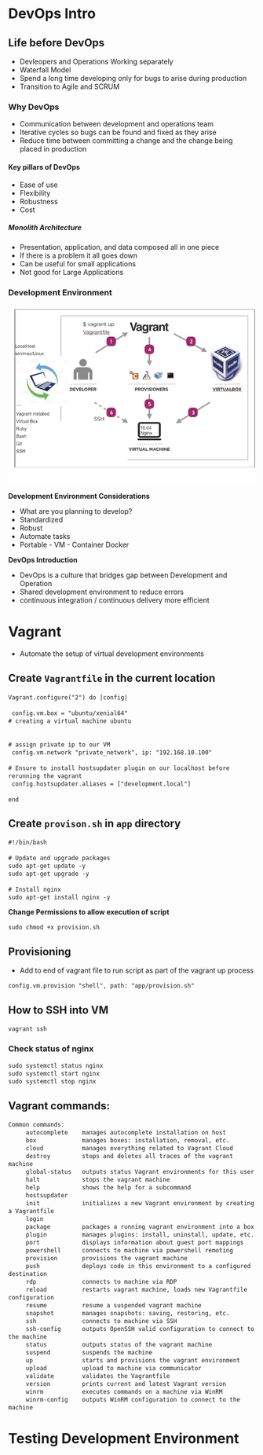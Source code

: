 # DevOps Intro
## Life before DevOps
- Devleopers and Operations Working separately 
- Waterfall Model
- Spend a long time developing only for bugs to arise during production
- Transition to Agile and SCRUM

### Why DevOps
- Communication between development and operations team
- Iterative cycles so bugs can be found and fixed as they arise
- Reduce time between committing a change and the change being placed in production
#### Key pillars of DevOps
- Ease of use
- Flexibility
- Robustness
- Cost

##### Monolith Architecture
- Presentation, application, and data composed all in one piece
- If there is a problem it all goes down
- Can be useful for small applications
- Not good for Large Applications


### Development Environment
![](images/dev-env.png)

**Development Environment Considerations**
- What are you planning to develop?
- Standardized
- Robust
- Automate tasks
- Portable - VM - Container Docker

**DevOps Introduction**
- DevOps is a culture that bridges gap between Development and Operation
- Shared development environment to reduce errors
- continuous integration / continuous delivery more efficient

# Vagrant
- Automate the setup of virtual development environments

## Create `Vagrantfile` in the current location
```
Vagrant.configure("2") do |config|

 config.vm.box = "ubuntu/xenial64"
# creating a virtual machine ubuntu


# assign private ip to our VM
 config.vm.network "private_network", ip: "192.168.10.100"

# Ensure to install hostsupdater plugin on our localhost before rerunning the vagrant
 config.hostsupdater.aliases = ["development.local"]

end
```

## Create `provison.sh` in `app` directory
```
#!/bin/bash

# Update and upgrade packages
sudo apt-get update -y
sudo apt-get upgrade -y

# Install nginx
sudo apt-get install nginx -y
```
**Change Permissions to allow execution of script**
```
sudo chmod +x provision.sh
```

## Provisioning
- Add to end of vagrant file to run script as part of the vagrant up process
```
config.vm.provision "shell", path: "app/provision.sh"
```
## How to SSH into VM
```
vagrant ssh
```
### Check status of nginx
```
sudo systemctl status nginx
sudo systemctl start nginx
sudo systemctl stop nginx
```

## Vagrant commands:
```
Common commands:
     autocomplete    manages autocomplete installation on host
     box             manages boxes: installation, removal, etc.
     cloud           manages everything related to Vagrant Cloud
     destroy         stops and deletes all traces of the vagrant machine
     global-status   outputs status Vagrant environments for this user
     halt            stops the vagrant machine
     help            shows the help for a subcommand
     hostsupdater
     init            initializes a new Vagrant environment by creating a Vagrantfile    
     login
     package         packages a running vagrant environment into a box
     plugin          manages plugins: install, uninstall, update, etc.
     port            displays information about guest port mappings
     powershell      connects to machine via powershell remoting
     provision       provisions the vagrant machine
     push            deploys code in this environment to a configured destination       
     rdp             connects to machine via RDP
     reload          restarts vagrant machine, loads new Vagrantfile configuration      
     resume          resume a suspended vagrant machine
     snapshot        manages snapshots: saving, restoring, etc.
     ssh             connects to machine via SSH
     ssh-config      outputs OpenSSH valid configuration to connect to the machine      
     status          outputs status of the vagrant machine
     suspend         suspends the machine
     up              starts and provisions the vagrant environment
     upload          upload to machine via communicator
     validate        validates the Vagrantfile
     version         prints current and latest Vagrant version
     winrm           executes commands on a machine via WinRM
     winrm-config    outputs WinRM configuration to connect to the machine
```

# Testing Development Environment
